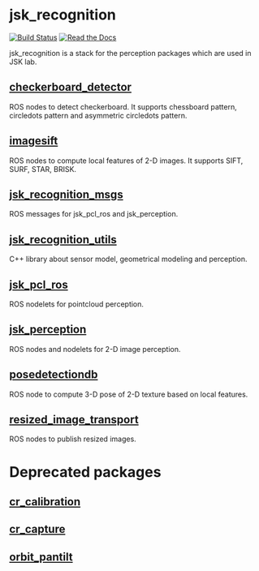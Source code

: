 jsk\_recognition
===============

[![Build Status](https://travis-ci.org/jsk-ros-pkg/jsk_recognition.png)](https://travis-ci.org/jsk-ros-pkg/jsk_recognition)
[![Read the Docs](https://readthedocs.org/projects/pip/badge/?version=latest)](https://jsk-recognition.readthedocs.org)


jsk_recognition is a stack for the perception packages which are used in JSK lab.

[checkerboard\_detector](https://github.com/jsk-ros-pkg/jsk_recognition/tree/master/checkerboard_detector)
---

ROS nodes to detect checkerboard. It supports chessboard pattern, circledots pattern and asymmetric
circledots pattern.

[imagesift](https://github.com/jsk-ros-pkg/jsk_recognition/tree/master/imagesift)
---
ROS nodes to compute local features of 2-D images. It supports SIFT, SURF, STAR, BRISK.

[jsk\_recognition\_msgs](https://github.com/jsk-ros-pkg/jsk_recognition/tree/master/jsk_recognition_msgs)
---
ROS messages for jsk\_pcl\_ros and jsk\_perception.

[jsk\_recognition\_utils](https://github.com/jsk-ros-pkg/jsk_recognition/tree/master/jsk_recognition_utils)
---
C++ library about sensor model, geometrical modeling and perception.


[jsk\_pcl\_ros](https://github.com/jsk-ros-pkg/jsk_recognition/tree/master/jsk_pcl_ros)
---
ROS nodelets for pointcloud perception.

[jsk\_perception](https://github.com/jsk-ros-pkg/jsk_recognition/tree/master/jsk_perception)
---
ROS nodes and nodelets for 2-D image perception.

[posedetectiondb](https://github.com/jsk-ros-pkg/jsk_recognition/tree/master/posedetectiondb)
---
ROS node to compute 3-D pose of 2-D texture based on local features.

[resized\_image\_transport](https://github.com/jsk-ros-pkg/jsk_recognition/tree/master/resized_image_transport)
---
ROS nodes to publish resized images.

Deprecated packages
===================
[cr\_calibration](https://github.com/jsk-ros-pkg/jsk_recognition/tree/master/cr_calibration)
---

[cr\_capture](https://github.com/jsk-ros-pkg/jsk_recognition/tree/master/cr_capture)
---

[orbit\_pantilt](https://github.com/jsk-ros-pkg/jsk_recognition/tree/master/orbit_pantilt)
---
